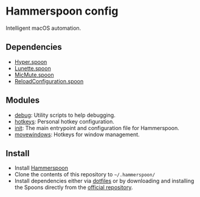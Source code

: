 # Hammerspoon config

Intelligent macOS automation.

## Dependencies

- [Hyper.spoon](https://github.com/evantravers/Hyper.spoon)
- [Lunette.spoon](https://github.com/scottwhudson/Lunette/blob/master/Spoons/Lunette.spoon.zip)
- [MicMute.spoon](https://github.com/Hammerspoon/Spoons/blob/master/Spoons/MicMute.spoon.zip)
- [ReloadConfiguration.spoon](https://github.com/Hammerspoon/Spoons/blob/master/Spoons/ReloadConfiguration.spoon.zip)

## Modules

- [debug](./debug.lua): Utility scripts to help debugging.
- [hotkeys](./hotkeys.lua): Personal hotkey configuration.
- [init](./init.lua): The main entrypoint and configuration file for Hammerspoon.
- [movewindows](./movewindows.lua): Hotkeys for window management.

## Install

- Install [Hammerspoon](https://www.hammerspoon.org/)
- Clone the contents of this repository to `~/.hammerspoon/`
- Install dependencies either via [dotfiles](https://github.com/jussapaavo/dotfiles/blob/main/.chezmoiexternal.toml)
or by downloading and installing the Spoons directly from the [official repository](https://github.com/Hammerspoon/Spoons).